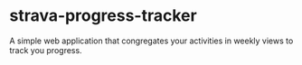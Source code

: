 # strava-progress-tracker
A simple web application that congregates your activities in weekly views to track you progress.
